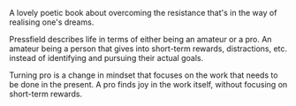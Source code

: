 A lovely poetic book about overcoming the resistance that's in the way of realising one's dreams.

Pressfield describes life in terms of either being an amateur or a pro. An amateur being a person that gives into short-term rewards, distractions, etc. instead of identifying and pursuing their actual goals.

Turning pro is a change in mindset that focuses on the work that needs to be done in the present. A pro finds joy in the work itself, without focusing on short-term rewards.